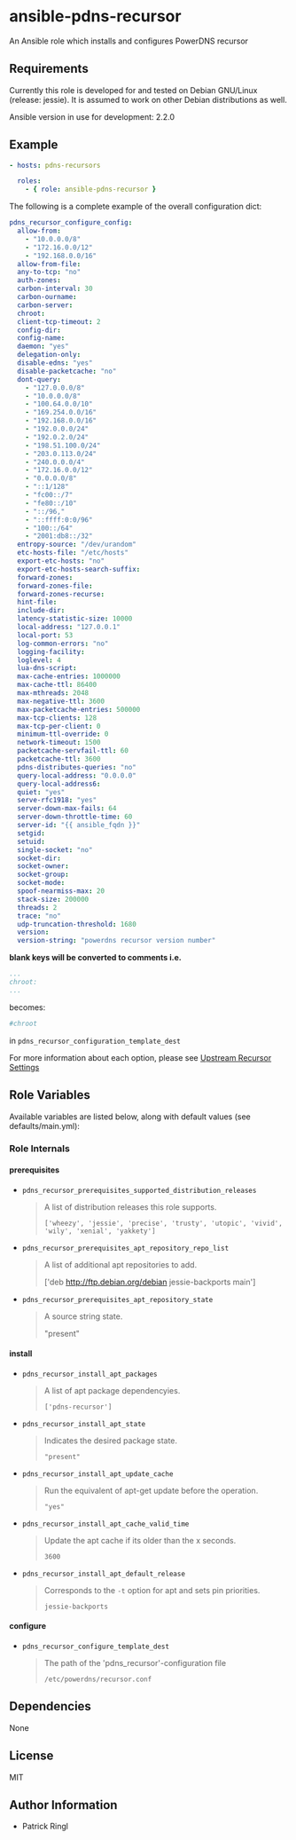 # ansible-pdns-recursor

An Ansible role which installs and configures PowerDNS recursor 

## Requirements

Currently this role is developed for and tested on Debian GNU/Linux (release: jessie). It is assumed to work on other Debian distributions as well.

Ansible version in use for development: 2.2.0

## Example

```yaml
- hosts: pdns-recursors

  roles: 
    - { role: ansible-pdns-recursor }
```

The following is a complete example of the overall configuration dict:

```yaml
pdns_recursor_configure_config:
  allow-from:
    - "10.0.0.0/8"
    - "172.16.0.0/12"
    - "192.168.0.0/16"
  allow-from-file:
  any-to-tcp: "no"
  auth-zones:
  carbon-interval: 30
  carbon-ourname:
  carbon-server:
  chroot:
  client-tcp-timeout: 2
  config-dir:
  config-name:
  daemon: "yes"
  delegation-only:
  disable-edns: "yes"
  disable-packetcache: "no"
  dont-query:
    - "127.0.0.0/8"
    - "10.0.0.0/8"
    - "100.64.0.0/10"
    - "169.254.0.0/16"
    - "192.168.0.0/16"
    - "192.0.0.0/24"
    - "192.0.2.0/24"
    - "198.51.100.0/24"
    - "203.0.113.0/24"
    - "240.0.0.0/4"
    - "172.16.0.0/12"
    - "0.0.0.0/8"
    - "::1/128"
    - "fc00::/7"
    - "fe80::/10"
    - "::/96,"
    - "::ffff:0:0/96"
    - "100::/64"
    - "2001:db8::/32"
  entropy-source: "/dev/urandom"
  etc-hosts-file: "/etc/hosts"
  export-etc-hosts: "no"
  export-etc-hosts-search-suffix:
  forward-zones:
  forward-zones-file:
  forward-zones-recurse:
  hint-file:
  include-dir:
  latency-statistic-size: 10000
  local-address: "127.0.0.1"
  local-port: 53
  log-common-errors: "no"
  logging-facility:
  loglevel: 4
  lua-dns-script:
  max-cache-entries: 1000000
  max-cache-ttl: 86400
  max-mthreads: 2048
  max-negative-ttl: 3600
  max-packetcache-entries: 500000
  max-tcp-clients: 128
  max-tcp-per-client: 0
  minimum-ttl-override: 0
  network-timeout: 1500
  packetcache-servfail-ttl: 60
  packetcache-ttl: 3600
  pdns-distributes-queries: "no"
  query-local-address: "0.0.0.0"
  query-local-address6:
  quiet: "yes"
  serve-rfc1918: "yes"
  server-down-max-fails: 64
  server-down-throttle-time: 60
  server-id: "{{ ansible_fqdn }}"
  setgid:
  setuid:
  single-socket: "no"
  socket-dir:
  socket-owner:
  socket-group:
  socket-mode:
  spoof-nearmiss-max: 20
  stack-size: 200000
  threads: 2
  trace: "no"
  udp-truncation-threshold: 1680
  version:
  version-string: "powerdns recursor version number"
```

__blank keys will be converted to comments i.e.__

```yaml
...
chroot:
...
```

becomes:

```yaml
#chroot
```
in `pdns_recursor_configuration_template_dest` 

For more information about each option, please see [Upstream Recursor Settings](https://github.com/PowerDNS/pdns/blob/master/docs/markdown/recursor/settings.md)

## Role Variables

Available variables are listed below, along with default values (see defaults/main.yml):

### Role Internals

#### prerequisites

- `pdns_recursor_prerequisites_supported_distribution_releases`

  > A list of distribution releases this role supports.
  >
  > `['wheezy', 'jessie', 'precise', 'trusty', 'utopic', 'vivid', 'wily', 'xenial', 'yakkety']`

- `pdns_recursor_prerequisites_apt_repository_repo_list`

  > A list of additional apt repositories to add.
  >
  > ['deb http://ftp.debian.org/debian jessie-backports main']

- `pdns_recursor_prerequisites_apt_repository_state`

  > A source string state. 
  >
  > "present"

#### install

- `pdns_recursor_install_apt_packages`

  > A list of apt package dependencyies.
  >
  > `['pdns-recursor']`

- `pdns_recursor_install_apt_state`

  > Indicates the desired package state.
  >
  > `"present"`

- `pdns_recursor_install_apt_update_cache`

  > Run the equivalent of apt-get update before the operation.
  >
  > `"yes"`

- `pdns_recursor_install_apt_cache_valid_time`

  > Update the apt cache if its older than the x seconds.
  >
  > `3600`

- `pdns_recursor_install_apt_default_release`

  > Corresponds to the `-t` option for apt and sets pin priorities.
  >
  > `jessie-backports`

#### configure

- `pdns_recursor_configure_template_dest`

  > The path of the 'pdns_recursor'-configuration file
  >
  > `/etc/powerdns/recursor.conf`

## Dependencies

None

## License

MIT

## Author Information

* Patrick Ringl
